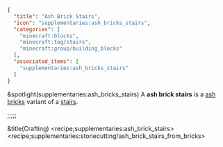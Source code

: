 ```json
{
  "title": "Ash Brick Stairs",
  "icon": "supplementaries:ash_bricks_stairs",
  "categories": [
    "minecraft:blocks",
    "minecraft:tag/stairs",
    "minecraft:group/building_blocks"
  ],
  "associated_items": [
    "supplementaries:ash_bricks_stairs"
  ]
}
```

&spotlight(supplementaries:ash_bricks_stairs)
A **ash brick stairs** is a [ash bricks](^supplementaries:ash_bricks) variant of a [stairs](^minecraft:tag/stairs).

;;;;;

&title(Crafting)
<recipe;supplementaries:ash_brick_stairs>
<recipe;supplementaries:stonecutting/ash_brick_stairs_from_bricks>

